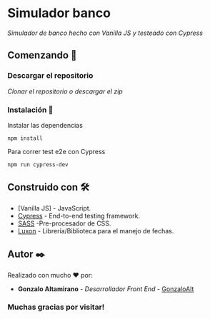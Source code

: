 # Simulador banco

_Simulador de banco hecho con Vanilla JS y testeado con Cypress_

## Comenzando 🚀

### Descargar el repositorio

_Clonar el repositorio o descargar el zip_

### Instalación 🔧

Instalar las dependencias

```
npm install
```

Para correr test e2e con Cypress

```
npm run cypress-dev
```

## Construido con 🛠️

- [Vanilla JS] - JavaScript.
- [Cypress](https://www.cypress.io/) - End-to-end testing framework.
- [SASS](https://sass-lang.com/) -Pre-procesador de CSS.
- [Luxon](https://moment.github.io/luxon/#/) - Librería/Biblioteca para el manejo de fechas.

## Autor ✒️

Realizado con mucho ❤️ por:

- **Gonzalo Altamirano** - _Desarrollador Front End_ - [GonzaloAlt](https://github.com/GonzaloAlt/)

### Muchas gracias por visitar!

```

```
